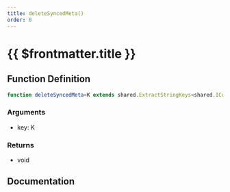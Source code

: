 ```yaml
---
title: deleteSyncedMeta()
order: 0
---
```


# {{ $frontmatter.title }}

<!--@include: ./deleteSyncedMeta_partial_header.md-->

## Function Definition

```ts
function deleteSyncedMeta<K extends shared.ExtractStringKeys<shared.ICustomGlobalSyncedMeta>>(key: K): void;
```

### Arguments

* key: K

### Returns

* void

## Documentation

<!--@include: ./deleteSyncedMeta_partial_footer.md-->
